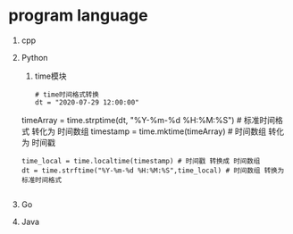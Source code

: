 # program language

1. cpp
2. Python
    1. time模块
    
       ```
       # time时间格式转换
       dt = "2020-07-29 12:00:00"
   timeArray = time.strptime(dt, "%Y-%m-%d %H:%M:%S") # 标准时间格式 转化为 时间数组
       timestamp = time.mktime(timeArray) # 时间数组 转化为 时间戳
       
       time_local = time.localtime(timestamp) # 时间戳 转换成 时间数组
       dt = time.strftime("%Y-%m-%d %H:%M:%S",time_local) # 时间数组 转换为 标准时间格式
      ```
3. Go
4. Java

